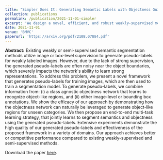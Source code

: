 ```yaml
---
title: "Simpler Does It: Generating Semantic Labels with Objectness Guidance"
collection: publications
permalink: /publication/2021-11-01-simpler
excerpt: 'We design a novel, efficient, and robust weakly-supervised method for generating semantic segmentation pseudo-labels from CAMs or bounding boxes.'
date: 2021-11-01
venue: 'BMVC'
paperurl: 'https://arxiv.org/pdf/2108.07884.pdf'
---
```


**Abstract:** Existing weakly or semi-supervised semantic segmentation methods utilize image or box-level supervision to generate pseudo-labels for weakly labeled images. However, due to the lack of strong supervision, the generated pseudo-labels are often noisy near the object boundaries, which severely impacts the network's ability to learn strong representations. To address this problem, we present a novel framework that generates pseudo-labels for training images, which are then used to train a segmentation model. To generate pseudo-labels, we combine information from: (i) a class agnostic objectness network that learns to recognize object-like regions, and (ii) either image-level or bounding box annotations. We show the efficacy of our approach by demonstrating how the objectness network can naturally be leveraged to generate object-like regions for unseen categories. We then propose an end-to-end multi-task learning strategy, that jointly learns to segment semantics and objectness using the generated pseudo-labels. Extensive experiments demonstrate the high quality of our generated pseudo-labels and effectiveness of the proposed framework in a variety of domains. Our approach achieves better or competitive performance compared to existing weakly-supervised and semi-supervised methods.

Download the paper [here](https://arxiv.org/abs/2110.10335).
